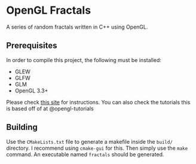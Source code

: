 # OpenGL Fractals

A series of random fractals written in C++ using OpenGL.

## Prerequisites

In order to compile this project, the following must be installed:

- GLEW
- GLFW
- GLM
- OpenGL 3.3+

Please check [this site](http://www.opengl-tutorial.org/) for instructions. You can also check the tutorials this is based off of at @opengl-tutorials

## Building

Use the `CMakeLists.txt` file to generate a makefile inside the `build/` directory. I recommend using `cmake-gui` for this. Then simply use the `make` command. An executable named `fractals` should be generated.

